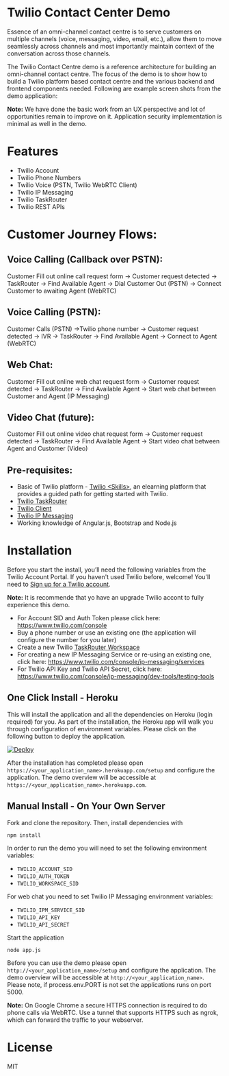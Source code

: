 # Twilio Contact Center Demo
Essence of an omni-channel contact centre is to serve customers on multiple channels (voice, messaging, video, email, etc.), allow them to move seamlessly across channels and most importantly maintain context of the conversation across those channels.  

The Twilio Contact Centre demo is a reference architecture for building an omni-channel contact centre.  The focus of the demo is to show how to build a Twilio platform based contact centre and the various backend and frontend components needed.  Following are example screen shots from the demo application:

**Note:** We have done the basic work from an UX perspective and lot of opportunities remain to improve on it.  Application security implementation is minimal as well in the demo.

# Features
* Twilio Account
* Twilio Phone Numbers
* Twilio Voice (PSTN, Twilio WebRTC Client)
* Twilio IP Messaging
* Twilio TaskRouter
* Twilio REST APIs

# Customer Journey Flows:
## Voice Calling (Callback over PSTN):
Customer Fill out online call request form -> Customer request detected -> TaskRouter -> Find Available Agent -> Dial Customer Out (PSTN) -> Connect Customer to awaiting Agent (WebRTC)

## Voice Calling (PSTN):
Customer Calls (PSTN) ->Twilio phone number -> Customer request detected -> IVR -> TaskRouter -> Find Available Agent -> Connect to Agent (WebRTC)

## Web Chat:
Customer Fill out online web chat request form -> Customer request detected -> TaskRouter -> Find Available Agent -> Start web chat between Customer and Agent (IP Messaging)

## Video Chat (future):
Customer Fill out online video chat request form -> Customer request detected -> TaskRouter -> Find Available Agent -> Start video chat between Agent and Customer (Video)


## Pre-requisites:
* Basic of Twilio platform - [Twilio \<Skills\>](https://twilio.radicalskills.com/), an elearning platform that provides a guided path for getting started with Twilio.
* [Twilio TaskRouter](https://www.twilio.com/docs/quickstart/ruby/taskrouter)
* [Twilio Client](https://www.twilio.com/docs/quickstart/ruby/client)
* [Twilio IP Messaging](https://www.twilio.com/docs/api/ip-messaging/guides/quickstart-js)
* Working knowledge of Angular.js, Bootstrap and Node.js

# Installation

Before you start the install, you’ll need the following variables from the Twilio Account Portal. If you haven't used Twilio before, welcome! You'll need to [Sign up for a Twilio account](https://www.twilio.com/try-twilio).

**Note:** It is recommende that yo have an upgrade Twilio accont to fully experience this demo.

* For Account SID and Auth Token please click here:  https://www.twilio.com/console
* Buy a phone number or use an existing one (the application will configure the number for you later)
* Create a new Twilio [TaskRouter Workspace](https://www.twilio.com/user/account/taskrouter/workspaces)
* For creating a new IP Messaging Service or re-using an existing one, click here: https://www.twilio.com/console/ip-messaging/services
* For Twilio API Key and Twilio API Secret, click here: https://www.twilio.com/console/ip-messaging/dev-tools/testing-tools

## One Click Install - Heroku

This will install the application and all the dependencies on Heroku (login required) for you. As part of the installation, the Heroku app will walk you through configuration of environment variables.  Please click on the following button to deploy the application.

[![Deploy](https://www.herokucdn.com/deploy/button.svg)](https://heroku.com/deploy?template=https://github.com/nash-md/twilio-contact-center)

After the installation has completed please open `https://<your_application_name>.herokuapp.com/setup` and configure the application. The demo overview will be accessible at `https://<your_application_name>.herokuapp.com`. 

## Manual Install - On Your Own Server

Fork and clone the repository. Then, install dependencies with

`npm install`

In order to run the demo you will need to set the following environment variables:

- `TWILIO_ACCOUNT_SID`
- `TWILIO_AUTH_TOKEN`
- `TWILIO_WORKSPACE_SID`

For web chat you need to set Twilio IP Messaging environment variables:

- `TWILIO_IPM_SERVICE_SID`
- `TWILIO_API_KEY`
- `TWILIO_API_SECRET`

Start the application

`node app.js`

Before you can use the demo please open `http://<your_application_name>/setup` and configure the application. The demo overview will be accessible at `http://<your_application_name>`. Please note, if process.env.PORT is not set the applications runs on port 5000.

**Note:** On Google Chrome a secure HTTPS connection is required to do phone calls via WebRTC. Use a tunnel that supports HTTPS such as ngrok, which can forward the traffic to your webserver.

# License

MIT

